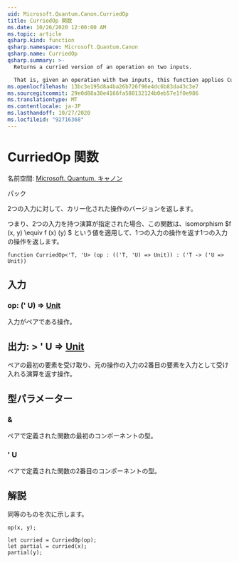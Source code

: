 ```yaml
---
uid: Microsoft.Quantum.Canon.CurriedOp
title: CurriedOp 関数
ms.date: 10/26/2020 12:00:00 AM
ms.topic: article
qsharp.kind: function
qsharp.namespace: Microsoft.Quantum.Canon
qsharp.name: CurriedOp
qsharp.summary: >-
  Returns a curried version of an operation on two inputs.

  That is, given an operation with two inputs, this function applies Curry's isomorphism $f(x, y) \equiv f(x)(y)$ to return an operation of one input which returns an operation of one input.
ms.openlocfilehash: 13bc3e195d8a4ba26b726f96e4dc6b83da43c3e7
ms.sourcegitcommit: 29e0d88a30e4166fa580132124b0eb57e1f0e986
ms.translationtype: MT
ms.contentlocale: ja-JP
ms.lasthandoff: 10/27/2020
ms.locfileid: "92716368"
---
```

# <a name="curriedop-function"></a>CurriedOp 関数

名前空間: [Microsoft. Quantum. キャノン](xref:Microsoft.Quantum.Canon)

パック [](https://nuget.org/packages/)


2つの入力に対して、カリー化された操作のバージョンを返します。

つまり、2つの入力を持つ演算が指定された場合、この関数は、isomorphism $f (x, y) \equiv f (x) (y) $ という値を適用して、1つの入力の操作を返す1つの入力の操作を返します。

```qsharp
function CurriedOp<'T, 'U> (op : (('T, 'U) => Unit)) : ('T -> ('U => Unit))
```


## <a name="input"></a>入力

### <a name="op--tu--unit"></a>op: (' U) => [Unit](xref:microsoft.quantum.lang-ref.unit) 

入力がペアである操作。



## <a name="output--t---u--unit"></a>出力: > ' U => [Unit](xref:microsoft.quantum.lang-ref.unit) 

ペアの最初の要素を受け取り、元の操作の入力の2番目の要素を入力として受け入れる演算を返す操作。

## <a name="type-parameters"></a>型パラメーター

### <a name="t"></a>&

ペアで定義された関数の最初のコンポーネントの型。
### <a name="u"></a>' U

ペアで定義された関数の2番目のコンポーネントの型。

## <a name="remarks"></a>解説

同等のものを次に示します。

```qsharp
op(x, y);

let curried = CurriedOp(op);
let partial = curried(x);
partial(y);
```